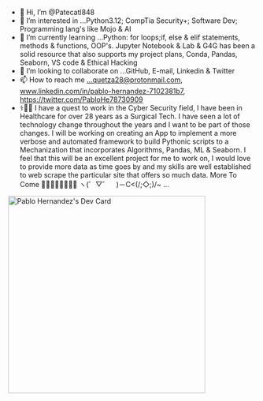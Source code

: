 - 👋 Hi, I’m @Patecatl848
- 👀 I’m interested in ...Python3.12; CompTia Security+; Software Dev; Programming lang's like Mojo & AI
- 🌱 I’m currently learning ...Python: for loops;if, else & elif statements, methods & functions, OOP's. Jupyter Notebook & Lab & G4G has been a solid resource that also supports my project plans, Conda, Pandas, Seaborn, VS code & Ethical Hacking
- 💞️ I’m looking to collaborate on ...GitHub, E-mail, Linkedin & Twitter
- 📫 How to reach me ...quetza28@protonmail.com, www.linkedin.com/in/pablo-hernandez-7102381b7, https://twitter.com/PabloHe78730909
-  ⚕️🩻😷 I have a quest to work in the Cyber Security field, I have been in Healthcare for over 28 years as a Surgical Tech. I have seen a lot of technology change throughout the years and I want to be part of those changes. I will be working on creating an App to implement a more verbose and automated framework to build Pythonic scripts to a Mechanization that incorporates Algorithms, Pandas, ML & Seaborn. I feel that this will be an excellent project for me to work on, I would love to provide more data as time goes by and my skills are well established to web scrape the particular site that offers so much data. More To Come 👨🏻‍💻🧪👀🧠🦾🐍 ヽ(゜▽゜　)－C<(/;◇;)/~ ... 
<!---
Patecatl848/Patecatl848 is a ✨ special ✨ repository because its `README.md` (this file) appears on your GitHub profile.
You can click the Preview link to take a look at your changes.
---><a href="https://app.daily.dev/Itzam-na"><img src="https://api.daily.dev/devcards/094c76b378ab4abd902d4219e52ef0b8.png?r=n74" width="400" alt="Pablo Hernandez's Dev Card"/></a>
